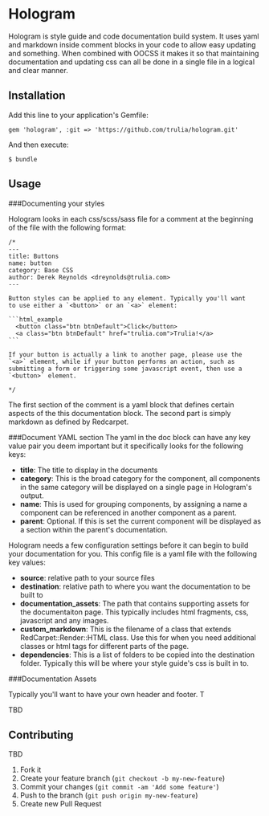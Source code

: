 # Hologram

Hologram is style guide and code documentation build system. It uses
yaml and markdown inside comment blocks in your code to allow easy
updating and something. When combined with OOCSS it makes it so that
maintaining documentation and updating css can all be done in a single
file in a logical and clear manner.

## Installation

Add this line to your application's Gemfile:

    gem 'hologram', :git => 'https://github.com/trulia/hologram.git'

And then execute:

    $ bundle

## Usage

###Documenting your styles

Hologram looks in each css/scss/sass file for a comment at the beginning
of the file with the following format:

    /*
    ---
    title: Buttons
    name: button
    category: Base CSS
    author: Derek Reynolds <dreynolds@trulia.com>
    ---

    Button styles can be applied to any element. Typically you'll want
    to use either a `<button>` or an `<a>` element:

    ```html_example
      <button class="btn btnDefault">Click</button>
      <a class="btn btnDefault" href="trulia.com">Trulia!</a>
    ```

    If your button is actually a link to another page, please use the
    `<a>` element, while if your button performs an action, such as
    submitting a form or triggering some javascript event, then use a
    `<button>` element.

    */

The first section of the comment is a yaml block that defines certain
aspects of the this documentation block. The second part is simply
markdown as defined by Redcarpet.

###Document YAML section
The yaml in the doc block can have any key value pair you deem important
but it specifically looks for the following keys:

* **title**: The title to display in the documents
* **category**: This is the broad category for the component, all
  components in the same category will be displayed on a single page in
  Hologram's output.
* **name**: This is used for grouping components, by assigning
  a name a component can be referenced in another component as a parent.
* **parent**: Optional. If this is set the current component will be
  displayed as a section within the parent's documentation.

Hologram needs a few configuration settings before it can begin to build
your documentation for you. This config file is a yaml file with the
following key values:

* **source**: relative path to your source files
* **destination**: relative path to where you want the documentation to be
  built to
* **documentation_assets**: The path that contains supporting assets for
  the documentaiton page. This typically includes html fragments,
  css, javascript and any images.
* **custom_markdown**: This is the filename of a class that extends
  RedCarpet::Render::HTML class. Use this for when you need
  additional classes or html tags for different parts of the page.
* **dependencies**: This is a list of folders to be copied into the
  destination folder. Typically this will be where your style
  guide's css is built in to.

###Documentation Assets

Typically you'll want to have your own header and footer. T

TBD




## Contributing

TBD

1. Fork it
2. Create your feature branch (`git checkout -b my-new-feature`)
3. Commit your changes (`git commit -am 'Add some feature'`)
4. Push to the branch (`git push origin my-new-feature`)
5. Create new Pull Request

